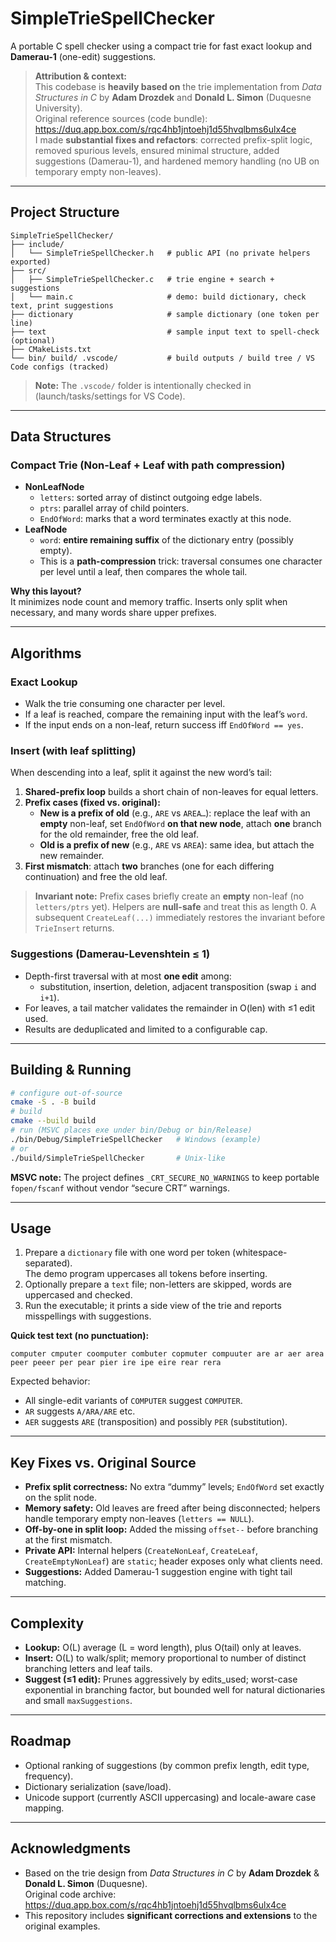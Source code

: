 # SimpleTrieSpellChecker

A portable C spell checker using a compact trie for fast exact lookup and **Damerau-1** (one-edit) suggestions.

> **Attribution & context:**  
> This codebase is **heavily based on** the trie implementation from *Data Structures in C* by **Adam Drozdek** and **Donald L. Simon** (Duquesne University).  
> Original reference sources (code bundle): https://duq.app.box.com/s/rqc4hb1jntoehj1d55hvqlbms6ulx4ce  
> I made **substantial fixes and refactors**: corrected prefix-split logic, removed spurious levels, ensured minimal structure, added suggestions (Damerau-1), and hardened memory handling (no UB on temporary empty non-leaves).

---

## Project Structure

```
SimpleTrieSpellChecker/
├── include/
│   └── SimpleTrieSpellChecker.h   # public API (no private helpers exported)
├── src/
│   ├── SimpleTrieSpellChecker.c   # trie engine + search + suggestions
│   └── main.c                     # demo: build dictionary, check text, print suggestions
├── dictionary                     # sample dictionary (one token per line)
├── text                           # sample input text to spell-check (optional)
├── CMakeLists.txt
└── bin/ build/ .vscode/           # build outputs / build tree / VS Code configs (tracked)
```

> **Note:** The `.vscode/` folder is intentionally checked in (launch/tasks/settings for VS Code).

---

## Data Structures

### Compact Trie (Non-Leaf + Leaf with path compression)
- **NonLeafNode**
  - `letters`: sorted array of distinct outgoing edge labels.
  - `ptrs`: parallel array of child pointers.
  - `EndOfWord`: marks that a word terminates exactly at this node.
- **LeafNode**
  - `word`: **entire remaining suffix** of the dictionary entry (possibly empty).  
  - This is a **path-compression** trick: traversal consumes one character per level until a leaf, then compares the whole tail.

**Why this layout?**  
It minimizes node count and memory traffic. Inserts only split when necessary, and many words share upper prefixes.

---

## Algorithms

### Exact Lookup
- Walk the trie consuming one character per level.
- If a leaf is reached, compare the remaining input with the leaf’s `word`.
- If the input ends on a non-leaf, return success iff `EndOfWord == yes`.

### Insert (with leaf splitting)
When descending into a leaf, split it against the new word’s tail:
1. **Shared-prefix loop** builds a short chain of non-leaves for equal letters.
2. **Prefix cases (fixed vs. original):**
   - **New is a prefix of old** (e.g., `ARE` vs `AREA…`): replace the leaf with an **empty** non-leaf, set `EndOfWord` **on that new node**, attach **one** branch for the old remainder, free the old leaf.
   - **Old is a prefix of new** (e.g., `ARE` vs `AREA`): same idea, but attach the new remainder.
3. **First mismatch**: attach **two** branches (one for each differing continuation) and free the old leaf.

> **Invariant note:** Prefix cases briefly create an **empty** non-leaf (no `letters/ptrs` yet). Helpers are **null-safe** and treat this as length 0. A subsequent `CreateLeaf(...)` immediately restores the invariant before `TrieInsert` returns.

### Suggestions (Damerau-Levenshtein ≤ 1)
- Depth-first traversal with at most **one edit** among:
  - substitution, insertion, deletion, adjacent transposition (swap `i` and `i+1`).
- For leaves, a tail matcher validates the remainder in O(len) with ≤1 edit used.
- Results are deduplicated and limited to a configurable cap.

---

## Building & Running

```bash
# configure out-of-source
cmake -S . -B build
# build
cmake --build build
# run (MSVC places exe under bin/Debug or bin/Release)
./bin/Debug/SimpleTrieSpellChecker   # Windows (example)
# or
./build/SimpleTrieSpellChecker       # Unix-like
```

**MSVC note:** The project defines `_CRT_SECURE_NO_WARNINGS` to keep portable `fopen/fscanf` without vendor “secure CRT” warnings.

---

## Usage

1. Prepare a `dictionary` file with one word per token (whitespace-separated).  
   The demo program uppercases all tokens before inserting.
2. Optionally prepare a `text` file; non-letters are skipped, words are uppercased and checked.
3. Run the executable; it prints a side view of the trie and reports misspellings with suggestions.

**Quick test text (no punctuation):**

```
computer cmputer coomputer combuter copmuter compuuter are ar aer area peer peeer per pear pier ire ipe eire rear rera
```

Expected behavior:
- All single-edit variants of `COMPUTER` suggest `COMPUTER`.
- `AR` suggests `A/ARA/ARE` etc.
- `AER` suggests `ARE` (transposition) and possibly `PER` (substitution).

---

## Key Fixes vs. Original Source

- **Prefix split correctness:** No extra “dummy” levels; `EndOfWord` set exactly on the split node.  
- **Memory safety:** Old leaves are freed after being disconnected; helpers handle temporary empty non-leaves (`letters == NULL`).  
- **Off-by-one in split loop:** Added the missing `offset--` before branching at the first mismatch.  
- **Private API:** Internal helpers (`CreateNonLeaf`, `CreateLeaf`, `CreateEmptyNonLeaf`) are `static`; header exposes only what clients need.  
- **Suggestions:** Added Damerau-1 suggestion engine with tight tail matching.

---

## Complexity

- **Lookup:** O(L) average (L = word length), plus O(tail) only at leaves.  
- **Insert:** O(L) to walk/split; memory proportional to number of distinct branching letters and leaf tails.  
- **Suggest (≤1 edit):** Prunes aggressively by edits_used; worst-case exponential in branching factor, but bounded well for natural dictionaries and small `maxSuggestions`.

---

## Roadmap

- Optional ranking of suggestions (by common prefix length, edit type, frequency).  
- Dictionary serialization (save/load).  
- Unicode support (currently ASCII uppercasing) and locale-aware case mapping.

---

## Acknowledgments

- Based on the trie design from *Data Structures in C* by **Adam Drozdek** & **Donald L. Simon** (Duquesne).  
  Original code archive: https://duq.app.box.com/s/rqc4hb1jntoehj1d55hvqlbms6ulx4ce  
- This repository includes **significant corrections and extensions** to the original examples.

